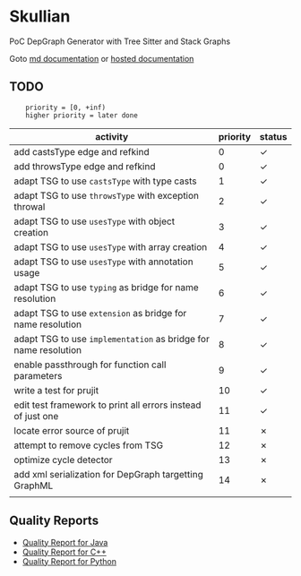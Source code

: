 # Skullian

PoC DepGraph Generator with Tree Sitter and Stack Graphs

Goto [md documentation](docs/README.md) or [hosted documentation](https://frefolli.github.io/skullian/skullian/index.html)

## TODO

```
    priority = [0, +inf)
    higher priority = later done
```

| activity | priority | status |
| -------- | -------- | ------ |
| add castsType edge and refkind | 0 | &check; |
| add throwsType edge and refkind | 0 | &check; |
| adapt TSG to use `castsType` with type casts | 1 | &check; |
| adapt TSG to use `throwsType` with exception throwal | 2 | &check; |
| adapt TSG to use `usesType` with object creation | 3 | &check; |
| adapt TSG to use `usesType` with array creation | 4 | &check; |
| adapt TSG to use `usesType` with annotation usage | 5 | &check; |
| adapt TSG to use `typing` as bridge for name resolution | 6 | &check; |
| adapt TSG to use `extension` as bridge for name resolution | 7 | &check; |
| adapt TSG to use `implementation` as bridge for name resolution | 8 | &check; |
| enable passthrough for function call parameters | 9 | &check; |
| write a test for prujit | 10 | &check; |
| edit test framework to print all errors instead of just one | 11 | &check; |
| locate error source of prujit | 11 | &cross; |
| attempt to remove cycles from TSG | 12 | &cross; |
| optimize cycle detector | 13 | &cross; |
| add xml serialization for DepGraph targetting GraphML | 14 | &cross; |
|  |  |  |

## Quality Reports

- [Quality Report for Java](report_java.md)
- [Quality Report for C++](report_cpp.md)
- [Quality Report for Python](report_python.md)
